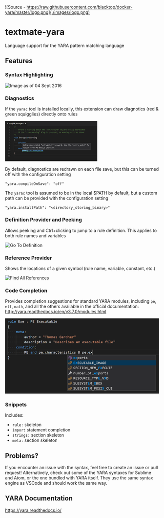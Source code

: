 ![Source - https://raw.githubusercontent.com/blacktop/docker-yara/master/logo.png](./images/logo.png)

# textmate-yara
Language support for the YARA pattern matching language

## Features

### Syntax Highlighting
<img src="./images/04092016.PNG" width=40% alt="Image as of 04 Sept 2016">

### Diagnostics
If the `yarac` tool is installed locally, this extension can draw diagnotics (red & green squigglies) directly onto rules

<img src="./images/diagnostic_warn.PNG" width="60%" alt="Diagnostics">

By default, diagnostics are redrawn on each file save, but this can be turned off with the configuration setting
```
"yara.compileOnSave": "off"
```

The `yarac` tool is assumed to be in the local $PATH by default, but a custom path can be provided with the configuration setting
```
"yara.installPath": "<directory_storing_binary>"
```

### Definition Provider and Peeking
Allows peeking and Ctrl+clicking to jump to a rule definition. This applies to both rule names and variables

<img src="./images/peek_rules.PNG" width="60%" alt="Go To Definition">

### Reference Provider
Shows the locations of a given symbol (rule name, variable, constant, etc.)

<img src="./images/references.PNG" width="60%" alt="Find All References">

### Code Completion
Provides completion suggestions for standard YARA modules, including `pe`, `elf`, `math`, and all the others available in the official documentation: http://yara.readthedocs.io/en/v3.7.0/modules.html

![Code Completion](./images/module_completion.PNG)

### Snippets
Includes:
* `rule:` skeleton
* `import` statement completion
* `strings:` section skeleton
* `meta:` section skeleton

## Problems?
If you encounter an issue with the syntax, feel free to create an issue or pull request!
Alternatively, check out some of the YARA syntaxes for Sublime and Atom, or the one bundled with YARA itself.
They use the same syntax engine as VSCode and should work the same way.

## YARA Documentation
https://yara.readthedocs.io/
